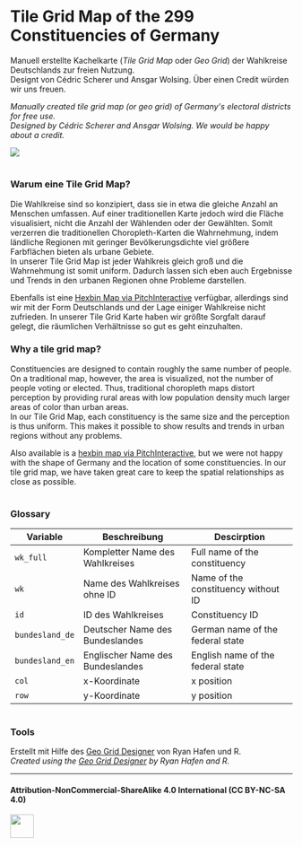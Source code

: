 #  Tile Grid Map of the 299 Constituencies of Germany 

Manuell erstellte Kachelkarte (*Tile Grid Map* oder *Geo Grid*) der Wahlkreise Deutschlands zur freien Nutzung.  
Designt von Cédric Scherer und Ansgar Wolsing. Über einen Credit würden wir uns freuen.

*Manually created tile grid map (or geo grid) of Germany's electoral districts for free use.*  
*Designed by Cédric Scherer and Ansgar Wolsing. We would be happy about a credit.*

![](https://raw.githubusercontent.com/bydata/btw_tilemap/main/plots/grid_laender_variants.png)

#

### Warum eine Tile Grid Map?

Die Wahlkreise sind so konzipiert, dass sie in etwa die gleiche Anzahl an Menschen umfassen. Auf einer traditionellen Karte jedoch wird die Fläche visualisiert, nicht die Anzahl der Wählenden oder der Gewählten. Somit verzerren die traditionellen Choropleth-Karten die Wahrnehmung, indem ländliche Regionen mit geringer Bevölkerungsdichte viel größere Farbflächen bieten als urbane Gebiete.  
In unserer Tile Grid Map ist jeder Wahlkreis gleich groß und die Wahrnehmung ist somit uniform. Dadurch lassen sich eben auch Ergebnisse und Trends in den urbanen Regionen ohne Probleme darstellen.

Ebenfalls ist eine [Hexbin Map via PitchInteractive](https://pitchinteractiveinc.github.io/tilegrams/) verfügbar, allerdings sind wir mit der Form Deutschlands und der Lage einiger Wahlkreise nicht zufrieden. In unserer Tile Grid Karte haben wir größte Sorgfalt darauf gelegt, die räumlichen Verhältnisse so gut es geht einzuhalten. 

### Why a tile grid map?

Constituencies are designed to contain roughly the same number of people. On a traditional map, however, the area is visualized, not the number of people voting or elected. Thus, traditional choropleth maps distort perception by providing rural areas with low population density much larger areas of color than urban areas.  
In our Tile Grid Map, each constituency is the same size and the perception is thus uniform. This makes it possible to show results and trends in urban regions without any problems.

Also available is a [hexbin map via PitchInteractive](https://pitchinteractiveinc.github.io/tilegrams/), but we were not happy with the shape of Germany and the location of some constituencies. In our tile grid map, we have taken great care to keep the spatial relationships as close as possible. 

#

### Glossary

| Variable  | Beschreibung | Descirption |
| --- | --- | --- |
| `wk_full`  | Kompletter Name des Wahlkreises  | Full name of the constituency |
| `wk`  | Name des Wahlkreises ohne ID  | Name of the constituency without ID |
| `id` | ID des Wahlkreises | Constituency ID |
| `bundesland_de` | Deutscher Name des Bundeslandes | German name of the federal state |
| `bundesland_en` | Englischer Name des Bundeslandes | English name of the federal state |
| `col` | x-Koordinate | x position |
| `row` | y-Koordinate | y position |

#

### Tools

Erstellt mit Hilfe des [Geo Grid Designer](https://hafen.github.io/grid-designer/) von Ryan Hafen und R.   
*Created using the [Geo Grid Designer](https://hafen.github.io/grid-designer/) by Ryan Hafen and R.*

***

#### Attribution-NonCommercial-ShareAlike 4.0 International (CC BY-NC-SA 4.0)
<div style="width:300px; height:200px">
<img src=https://camo.githubusercontent.com/00f7814990f36f84c5ea74cba887385d8a2f36be/68747470733a2f2f646f63732e636c6f7564706f7373652e636f6d2f696d616765732f63632d62792d6e632d73612e706e67 alt="" height="42">
</div>
